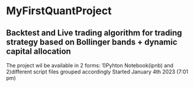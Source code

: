# MyFirstQuantProject
## Backtest and Live trading algorithm for trading strategy based on Bollinger bands + dynamic capital allocation
The project wil be available in 2 forms: 1)Pyhton Notebook(ipnb) and 2)different script files grouped accordingly
Started January 4th 2023 (7:01 pm)
